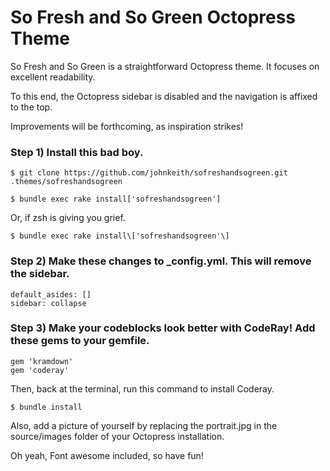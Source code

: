 # So Fresh and So Green Octopress Theme

So Fresh and So Green is a straightforward Octopress theme. It focuses on excellent readability.  

To this end, the Octopress sidebar is disabled and the navigation is affixed to the top.

Improvements will be forthcoming, as inspiration strikes!

### Step 1) Install this bad boy. 

	$ git clone https://github.com/johnkeith/sofreshandsogreen.git .themes/sofreshandsogreen
		
	$ bundle exec rake install['sofreshandsogreen']

Or, if zsh is giving you grief.
		
	$ bundle exec rake install\['sofreshandsogreen'\]

### Step 2) Make these changes to _config.yml. This will remove the sidebar.

	default_asides: []
	sidebar: collapse

### Step 3) Make your codeblocks look better with CodeRay! Add these gems to your gemfile.

	gem 'kramdown'
	gem 'coderay'

Then, back at the terminal, run this command to install Coderay.

	$ bundle install

Also, add a picture of yourself by replacing the portrait.jpg in the source/images folder of your Octopress installation. 

Oh yeah, Font awesome included, so have fun!

